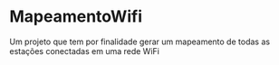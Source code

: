 # MapeamentoWifi
Um projeto que tem por finalidade gerar um mapeamento de todas as estações conectadas em uma rede WiFi
